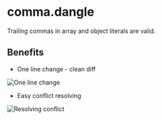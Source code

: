 # comma.dangle

Trailing commas in array and object literals are valid.

## Benefits

* One line change - clean diff

![One line change](http://kurzyniec.pl/wp-content/uploads/2018/08/comma-dangle-diff.png "One line change")

* Easy conflict resolving

![Resolving conflict](http://kurzyniec.pl/wp-content/uploads/2018/08/comma-dangle-merge.png "Resolving conflict")